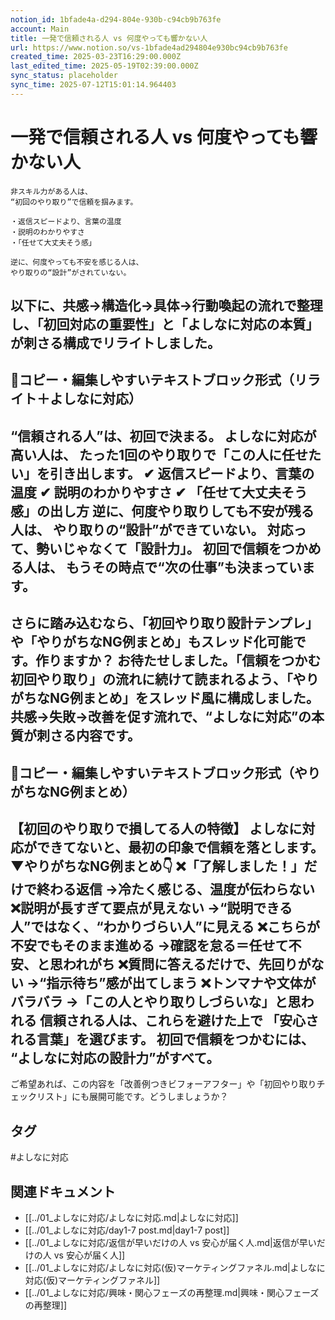 ```yaml
---
notion_id: 1bfade4a-d294-804e-930b-c94cb9b763fe
account: Main
title: 一発で信頼される人 vs 何度やっても響かない人
url: https://www.notion.so/vs-1bfade4ad294804e930bc94cb9b763fe
created_time: 2025-03-23T16:29:00.000Z
last_edited_time: 2025-05-19T02:39:00.000Z
sync_status: placeholder
sync_time: 2025-07-12T15:01:14.964403
---
```

# 一発で信頼される人 vs 何度やっても響かない人

```plain text
非スキル力がある人は、
“初回のやり取り”で信頼を掴みます。

・返信スピードより、言葉の温度
・説明のわかりやすさ
・「任せて大丈夫そう感」

逆に、何度やっても不安を感じる人は、
やり取りの“設計”がされていない。
```
以下に、共感→構造化→具体→行動喚起の流れで整理し、「初回対応の重要性」と「よしなに対応の本質」が刺さる構成でリライトしました。
---
## 📄コピー・編集しやすいテキストブロック形式（リライト＋よしなに対応）
“信頼される人”は、初回で決まる。
よしなに対応が高い人は、
たった1回のやり取りで「この人に任せたい」を引き出します。
✔︎ 返信スピードより、言葉の温度
✔︎ 説明のわかりやすさ
✔︎ 「任せて大丈夫そう感」の出し方
逆に、何度やり取りしても不安が残る人は、
やり取りの“設計”ができていない。
対応って、勢いじゃなくて「設計力」。
初回で信頼をつかめる人は、
もうその時点で“次の仕事”も決まっています。
---
さらに踏み込むなら、「初回やり取り設計テンプレ」や「やりがちなNG例まとめ」もスレッド化可能です。作りますか？
お待たせしました。「信頼をつかむ初回やり取り」の流れに続けて読まれるよう、「やりがちなNG例まとめ」をスレッド風に構成しました。共感→失敗→改善を促す流れで、“よしなに対応”の本質が刺さる内容です。
---
## 📄コピー・編集しやすいテキストブロック形式（やりがちなNG例まとめ）
【初回のやり取りで損してる人の特徴】
よしなに対応ができてないと、最初の印象で信頼を落とします。
▼やりがちなNG例まとめ👇
❌「了解しました！」だけで終わる返信
→冷たく感じる、温度が伝わらない
❌説明が長すぎて要点が見えない
→“説明できる人”ではなく、“わかりづらい人”に見える
❌こちらが不安でもそのまま進める
→確認を怠る＝任せて不安、と思われがち
❌質問に答えるだけで、先回りがない
→“指示待ち”感が出てしまう
❌トンマナや文体がバラバラ
→「この人とやり取りしづらいな」と思われる
信頼される人は、これらを避けた上で
「安心される言葉」を選びます。
初回で信頼をつかむには、
“よしなに対応の設計力”がすべて。
---
ご希望あれば、この内容を「改善例つきビフォーアフター」や「初回やり取りチェックリスト」にも展開可能です。どうしましょうか？

## タグ

#よしなに対応 

## 関連ドキュメント

- [[../01_よしなに対応/よしなに対応.md|よしなに対応]]
- [[../01_よしなに対応/day1-7 post.md|day1-7 post]]
- [[../01_よしなに対応/返信が早いだけの人 vs 安心が届く人.md|返信が早いだけの人 vs 安心が届く人]]
- [[../01_よしなに対応/よしなに対応(仮)マーケティングファネル.md|よしなに対応(仮)マーケティングファネル]]
- [[../01_よしなに対応/興味・関心フェーズの再整理.md|興味・関心フェーズの再整理]]
